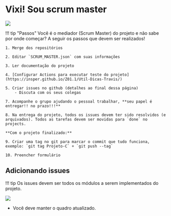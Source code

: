 # Vixi! Sou scrum master

[![](https://imgs.xkcd.com/comics/estimating_time.png)](https://xkcd.com/1658/)

!!! tip "Passos"
    Você é o mediador (Scrum Master) do projeto e não sabe por onde começar? A seguir os passos que devem ser realizados!

    1. Merge dos repositórios

    2. Editar `SCRUM_MASTER.json` com suas informações

    3. Ler documentação do projeto

    4. [Configurar Actions para executar teste do projeto](https://insper.github.io/Z01.1/Util-Dicas-Travis/)

    5. Criar issues no github (detalhes ao final dessa página)
        - Discuta com os seus colegas

    7. Acompanhe o grupo ajudando o pessoal trabalhar, **seu papel é entregar!! no prazo!!!** 

    8. Na entrega do projeto, todos os issues devem ter sido resolvidos (e arquivados). Todos as tarefas devem ser movidas para `done` no projects.

    **Com o projeto finalizado:**

    9. Criar uma tag no git para marcar o commit que tudo funciona, exemplo: `git tag Projeto-C` + `git push --tag`

    10. Preencher formulário

<!--
## Criar project no github

- Criando um project no github

![](figs/LogiComb/C-2-project.gif)
-->

## Adicionando issues

!!! tip
    Os issues devem ser todos os módulos a serem implementados do projeto.

![](figs/LogiComb/C-3-issues.gif)

- Você deve manter o quadro atualizado.




